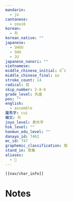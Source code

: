 ```yaml
---
mandarin:
  - jù
cantonese:
  - zeoi6
korean:
  - 취
korean_native: ""
japanese:
  - SHUU
  - SHU
  - JU
japanese_nanori: ""
vietnamese:
middle_chinese_initial: d͡z
middle_chinese_final: ɨo
stroke_count: 14
radical: 耳
skip_number: 2-8-6
grade_level: 先進
pos: ""
english:
  - assemble
羅馬字: cui
韓文: 취
joyo_level: 表外字
hsk_level: ""
hanmun_edu_level: ""
danayo_id: 7462
mc_id: 747
graphemic_classification: 取
stand_in: 聚集
aliases:
  - 𧰨
---
```

```meta-bind-embed
[[nav/char_info]]
```

# Notes
